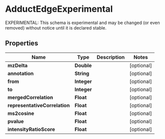 

# AdductEdgeExperimental

EXPERIMENTAL: This schema is experimental and may be changed (or even removed) without notice until it is declared stable.

## Properties

| Name | Type | Description | Notes |
|------------ | ------------- | ------------- | -------------|
|**mzDelta** | **Double** |  |  [optional] |
|**annotation** | **String** |  |  [optional] |
|**from** | **Integer** |  |  [optional] |
|**to** | **Integer** |  |  [optional] |
|**mergedCorrelation** | **Float** |  |  [optional] |
|**representativeCorrelation** | **Float** |  |  [optional] |
|**ms2cosine** | **Float** |  |  [optional] |
|**pvalue** | **Float** |  |  [optional] |
|**intensityRatioScore** | **Float** |  |  [optional] |



